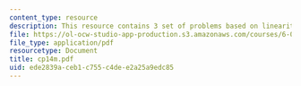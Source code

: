 ```yaml
---
content_type: resource
description: This resource contains 3 set of problems based on linearity of expectation.
file: https://ol-ocw-studio-app-production.s3.amazonaws.com/courses/6-042j-mathematics-for-computer-science-fall-2005/ede2839aceb1c755c4dee2a25a9edc85_cp14m.pdf
file_type: application/pdf
resourcetype: Document
title: cp14m.pdf
uid: ede2839a-ceb1-c755-c4de-e2a25a9edc85
---
```

